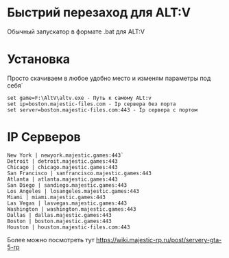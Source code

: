# Быстрий перезаход для ALT:V
Обычный запускатор в формате .bat для ALT:V
# Установка
Просто скачиваем в любое удобно место и изменям параметры под себя`
```
set game=F:\AltV\altv.exe - Путь к самому ALt:v
set ip=boston.majestic-files.com - Ip сервера без порта 
set server=boston.majestic-files.com:443 - Ip сервера с портом
```
# IP Серверов
```
New York | newyork.majestic.games:443`
Detroit | detroit.majestic.games:443
Chicago | chicago.majestic.games:443
San Francisco | sanfrancisco.majestic.games:443
Atlanta | atlanta.majestic.games:443
San Diego | sandiego.majestic.games:443
Los Angeles | losangeles.majestic.games:443
Miami | miami.majestic.games:443
Las Vegas | lasvegas.majestic.games:443
Washington | washington.majestic.games:443
Dallas | dallas.majestic.games:443
Boston | boston.majestic.games:443
Houston | houston.majestic-files.com:443
```
Более можно посмотреть тут https://wiki.majestic-rp.ru/post/servery-gta-5-rp
